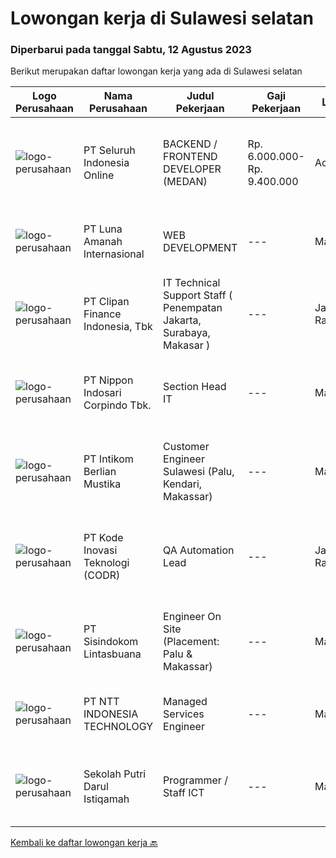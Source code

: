 
  # Lowongan kerja di Sulawesi selatan

  ### Diperbarui pada tanggal Sabtu, 12 Agustus 2023

  Berikut merupakan daftar lowongan kerja yang ada di Sulawesi selatan

  |Logo Perusahaan | Nama Perusahaan | Judul Pekerjaan | Gaji Pekerjaan | Lokasi | Deskripsi | Tanggal diunggah | Pranala |
  | -------------- | --------------- | --------------- | --------- | --------- | -------------- | ------- | ----------- |
  |![logo-perusahaan](https://image-service-cdn.seek.com.au/c768f0670f8f8212da7de609b6af9d0b2e5134cc/ee4dce1061f3f616224767ad58cb2fc751b8d2dc)|PT Seluruh Indonesia Online|BACKEND / FRONTEND DEVELOPER (MEDAN)|Rp. 6.000.000-Rp. 9.400.000|Aceh|Memiliki pengalaman leadership sebagai Manager sebelumnya.Back End Engineer1. Memiliki pengalaman dalam membangun RESTful APIs2. Menguasai bahasa...|Sabtu, 05 Agustus 2023|https://www.jobstreet.co.id/id/job/backend-frontend-developer-medan-4428232?token=0~f3e5f0dc-33b9-4bdc-ae80-a3deffa17fd0&sectionRank=1&jobId=jobstreet-id-job-4428232|
|![logo-perusahaan](https://image-service-cdn.seek.com.au/71f9482f5ae2c932f5d5b6ef3a9661d9c85cb9b0/ee4dce1061f3f616224767ad58cb2fc751b8d2dc)|PT Luna Amanah lnternasional|WEB DEVELOPMENT|---|Makassar|Tanggung jawab:1.Melakukan revisi, mengedit, mengoreksi dan mengoptimalkan konten web2.Mendukung kerja tim dan lintas devisi khususnya terkait...|Senin, 31 Juli 2023|https://www.jobstreet.co.id/id/job/web-development-4421324?token=0~f3e5f0dc-33b9-4bdc-ae80-a3deffa17fd0&sectionRank=2&jobId=jobstreet-id-job-4421324|
|![logo-perusahaan](https://image-service-cdn.seek.com.au/b05d3fa911fcd97f3d6aea83da9b16898bf93530/ee4dce1061f3f616224767ad58cb2fc751b8d2dc)|PT Clipan Finance Indonesia, Tbk|IT Technical Support Staff ( Penempatan Jakarta, Surabaya, Makasar )|---|Jakarta Raya|Melakukan perbaikan dan pemeliharaan pada hardware, meliputi PC, notebook, switch cabang, IP Phone. Melakukan troubleshoot dan eskalasi terkait...|Selasa, 25 Juli 2023|https://www.jobstreet.co.id/id/job/it-technical-support-staff-penempatan-jakarta-surabaya-makasar-4415709?token=0~f3e5f0dc-33b9-4bdc-ae80-a3deffa17fd0&sectionRank=3&jobId=jobstreet-id-job-4415709|
|![logo-perusahaan](https://image-service-cdn.seek.com.au/efa66f308ce30c78b0e58c2f58d8614b409ac8cb/ee4dce1061f3f616224767ad58cb2fc751b8d2dc)|PT Nippon Indosari Corpindo Tbk.|Section Head IT|---|Makassar|Bertanggung jawab atas Ticketing System (follow up ticket yang di-submit oleh user). Memastikan kelancaran approval Service Request sehingga tidak ada...|Rabu, 26 Juli 2023|https://www.jobstreet.co.id/id/job/section-head-it-4416006?token=0~f3e5f0dc-33b9-4bdc-ae80-a3deffa17fd0&sectionRank=4&jobId=jobstreet-id-job-4416006|
|![logo-perusahaan](https://image-service-cdn.seek.com.au/ea5f264702bab5af336fb703e911912eeb350135/ee4dce1061f3f616224767ad58cb2fc751b8d2dc)|PT Intikom Berlian Mustika|Customer Engineer Sulawesi (Palu, Kendari, Makassar)|---|Makassar|Preventive Maintenance, Inspection, Repair, Installation ATM and IT product such as printer, laptop, copier Machine in Palu, Kendari and Makassar...|Kamis, 27 Juli 2023|https://www.jobstreet.co.id/id/job/customer-engineer-sulawesi-palu-kendari-makassar-4418023?token=0~f3e5f0dc-33b9-4bdc-ae80-a3deffa17fd0&sectionRank=5&jobId=jobstreet-id-job-4418023|
|![logo-perusahaan](https://image-service-cdn.seek.com.au/f9a43488fb6cd9c390e0bc30837cba2409c40d5b/ee4dce1061f3f616224767ad58cb2fc751b8d2dc)|PT Kode Inovasi Teknologi (CODR)|QA Automation Lead|---|Jakarta Raya|Minimum Requirements: Candidates must possess at least a Bachelor's Degree in Engineering (Computer/Telecommunication), Computer Science/Information...|Rabu, 26 Juli 2023|https://www.jobstreet.co.id/id/job/qa-automation-lead-4416542?token=0~f3e5f0dc-33b9-4bdc-ae80-a3deffa17fd0&sectionRank=6&jobId=jobstreet-id-job-4416542|
|![logo-perusahaan](https://image-service-cdn.seek.com.au/0c0f5a8eba28e76548451d3f79868e8a1ac80d4c/ee4dce1061f3f616224767ad58cb2fc751b8d2dc)|PT Sisindokom Lintasbuana|Engineer On Site (Placement: Palu & Makassar)|---|Makassar|Job Description: Onsite Telkom (Makassar) Conduct regular preventive maintenance visits Monitoring the Infrastructure Network system – Telkom One...|Jumat, 14 Juli 2023|https://www.jobstreet.co.id/id/job/engineer-on-site-placement%3A-palu-makassar-4404627?token=0~f3e5f0dc-33b9-4bdc-ae80-a3deffa17fd0&sectionRank=7&jobId=jobstreet-id-job-4404627|
|![logo-perusahaan](https://image-service-cdn.seek.com.au/f525f049cf8ce97a388001196b7113e11512c773/ee4dce1061f3f616224767ad58cb2fc751b8d2dc)|PT NTT INDONESIA TECHNOLOGY|Managed Services Engineer|---|Makassar|Job Requirements: Bachelor's degree in computer science or software engineering Relevant certifications : CCNA/CCNP, VCP, Microsoft 365 | Certified:...|Rabu, 12 Juli 2023|https://www.jobstreet.co.id/id/job/managed-services-engineer-4402803?token=0~f3e5f0dc-33b9-4bdc-ae80-a3deffa17fd0&sectionRank=8&jobId=jobstreet-id-job-4402803|
|![logo-perusahaan](https://i.ibb.co/sqvTCh9/112815900-stock-vector-no-image-available-icon-flat-vector.webp)|Sekolah Putri Darul Istiqamah|Programmer / Staff ICT|---|Maros|- Mengolah database/server perusahaan dan menjaga keamanan system. - Membuat program yang dibutuhkan perusahaaan dalam business analyst, marketing...|Senin, 24 Juli 2023|https://www.jobstreet.co.id/id/job/programmer-staff-ict-1036499736?token=0~f3e5f0dc-33b9-4bdc-ae80-a3deffa17fd0&sectionRank=9&jobId=jobstreet-id-job-1036499736|


  [Kembali ke daftar lowongan kerja 🔙](../README.md#daftar-lowongan-kerja)
  
